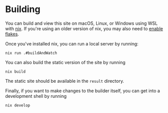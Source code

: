 # Building

You can build and view this site on macOS, Linux, or Windows using WSL with
[nix](https://nixos.org/download.html). If you're using an older version of nix,
you may also need to [enable flakes](https://nixos.wiki/wiki/Flakes).

Once you've installed nix, you can run a local server by running:

```
nix run .#buildAndWatch
```

You can also build the static version of the site by running

```
nix build
```

The static site should be available in the `result` directory.

Finally, if you want to make changes to the builder itself, you can get into a
development shell by running

```
nix develop
```
